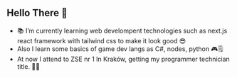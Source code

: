 ## Hello There 👋
- 📚 I’m currently learning web develompent technologies such as next.js react framework with tailwind css to make it look good 😎
- Also I learn some basics of game dev langs as C#, nodes, python 🎮🗒
- At now I attend to ZSE nr 1 In Kraków, getting my programmer technician title. 👨‍🎓

<img src="https://img.shields.io/badge/react-blue?style=flat-square&logo=react&logoColor=white&labelColor=blue&color=blue" alt=""/>
